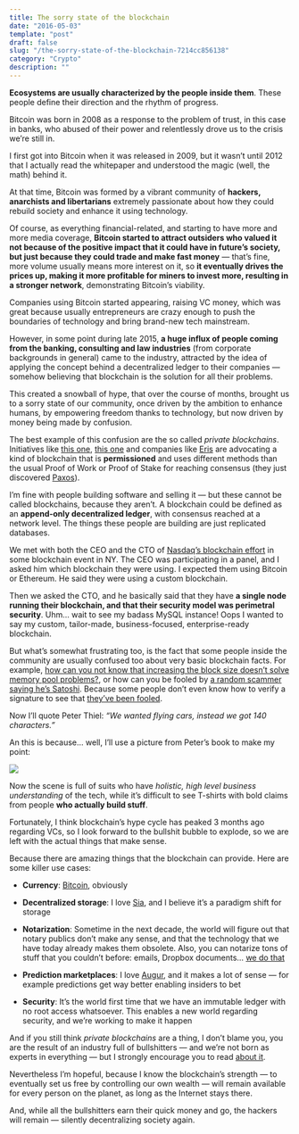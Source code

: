 ```yaml
---
title: The sorry state of the blockchain
date: "2016-05-03"
template: "post"
draft: false
slug: "/the-sorry-state-of-the-blockchain-7214cc856138"
category: "Crypto"
description: ""
---
```


**Ecosystems are usually characterized by the people inside them**. These people define their direction and the rhythm of progress.

Bitcoin was born in 2008 as a response to the problem of trust, in this case in banks, who abused of their power and relentlessly drove us to the crisis we’re still in.

I first got into Bitcoin when it was released in 2009, but it wasn’t until 2012 that I actually read the whitepaper and understood the magic (well, the math) behind it.

At that time, Bitcoin was formed by a vibrant community of **hackers, anarchists and libertarians** extremely passionate about how they could rebuild society and enhance it using technology.

Of course, as everything financial-related, and starting to have more and more media coverage, **Bitcoin started to attract outsiders who valued it not because of the positive impact that it could have in future’s society, but just because they could trade and make fast money** — that’s fine, more volume usually means more interest on it, so **it eventually drives the prices up, making it more profitable for miners to invest more, resulting in a stronger network**, demonstrating Bitcoin’s viability.

Companies using Bitcoin started appearing, raising VC money, which was great because usually entrepreneurs are crazy enough to push the boundaries of technology and bring brand-new tech mainstream.

However, in some point during late 2015, **a huge influx of people coming from the banking, consulting and law industries** (from corporate backgrounds in general) came to the industry, attracted by the idea of applying the concept behind a decentralized ledger to their companies — somehow believing that blockchain is the solution for all their problems.

This created a snowball of hype, that over the course of months, brought us to a sorry state of our community, once driven by the ambition to enhance humans, by empowering freedom thanks to technology, but now driven by money being made by confusion.

The best example of this confusion are the so called *private blockchains*. Initiatives like [this one](https://www.hyperledger.org/), [this one](https://www.bigchaindb.com/) and companies like [Eris](https://erisindustries.com/) are advocating a kind of blockchain that is **permissioned** and uses different methods than the usual Proof of Work or Proof of Stake for reaching consensus (they just discovered [Paxos](https://en.wikipedia.org/wiki/Paxos_(computer_science))).

I’m fine with people building software and selling it — but these cannot be called blockchains, because they aren’t. A blockchain could be defined as an **append-only decentralized ledger**, with consensus reached at a network level. The things these people are building are just replicated databases.

We met with both the CEO and the CTO of [Nasdaq’s blockchain effort](http://ir.nasdaq.com/releasedetail.cfm?releaseid=948326) in some blockchain event in NY. The CEO was participating in a panel, and I asked him which blockchain they were using. I expected them using Bitcoin or Ethereum. He said they were using a custom blockchain.

Then we asked the CTO, and he basically said that they have **a single node running their blockchain, and that their security model was perimetral security**. Uhm… wait to see my badass MySQL instance! Oops I wanted to say my custom, tailor-made, business-focused, enterprise-ready blockchain.

But what’s somewhat frustrating too, is the fact that some people inside the community are usually confused too about very basic blockchain facts. For example, [how can you not know that increasing the block size doesn’t solve memory pool problems?](https://twitter.com/rogerkver/status/726169695880134660), or how can you be fooled by [a random scammer saying he’s Satoshi](http://www.bbc.com/news/technology-36168863). Because some people don’t even know how to verify a signature to see that [they’ve been fooled](https://www.reddit.com/r/Bitcoin/comments/4hflr3/craig_wrights_signature_is_worthless/).

Now I’ll quote Peter Thiel: *“We wanted flying cars, instead we got 140 characters.”*

An this is because… well, I’ll use a picture from Peter’s book to make my point:

![](https://cdn-images-1.medium.com/max/2000/0*oC77oUpRYoqeD_aC.jpg)

Now the scene is full of suits who have *holistic, high level business understanding* of the tech, while it’s difficult to see T-shirts with bold claims from people **who actually build stuff**.

Fortunately, I think blockchain’s hype cycle has peaked 3 months ago regarding VCs, so I look forward to the bullshit bubble to explode, so we are left with the actual things that make sense.

Because there are amazing things that the blockchain can provide. Here are some killer use cases:

* **Currency**: [Bitcoin](http://bitcoin.org/), obviously

* **Decentralized storage**: I love [Sia](http://sia.tech/), and I believe it’s a paradigm shift for storage

* **Notarization**: Sometime in the next decade, the world will figure out that notary publics don’t make any sense, and that the technology that we have today already makes them obsolete. Also, you can notarize tons of stuff that you couldn’t before: emails, Dropbox documents… [we do that](https://stampery.com/)

* **Prediction marketplaces**: I love [Augur](http://augur.net/), and it makes a lot of sense — for example predictions get way better enabling insiders to bet

* **Security**: It’s the world first time that we have an immutable ledger with no root access whatsoever. This enables a new world regarding security, and we’re working to make it happen

And if you still think *private blockchains* are a thing, I don’t blame you, you are the result of an industry full of bullshitters — and we’re not born as experts in everything — but I strongly encourage you to read [about it](https://freedom-to-tinker.com/blog/randomwalker/private-blockchain-is-just-a-confusing-name-for-a-shared-database/).

Nevertheless I’m hopeful, because I know the blockchain’s strength — to eventually set us free by controlling our own wealth — will remain available for every person on the planet, as long as the Internet stays there.

And, while all the bullshitters earn their quick money and go, the hackers will remain — silently decentralizing society again.
